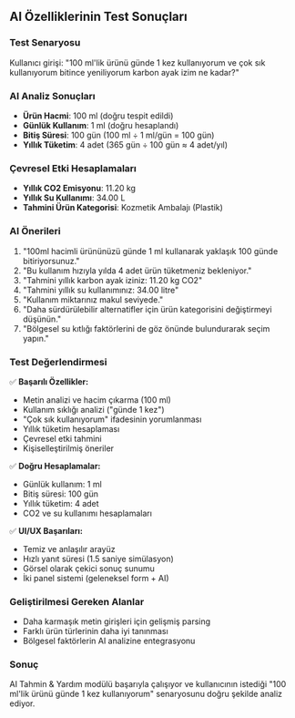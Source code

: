 
## AI Özelliklerinin Test Sonuçları

### Test Senaryosu
Kullanıcı girişi: "100 ml'lik ürünü günde 1 kez kullanıyorum ve çok sık kullanıyorum bitince yeniliyorum karbon ayak izim ne kadar?"

### AI Analiz Sonuçları
- **Ürün Hacmi**: 100 ml (doğru tespit edildi)
- **Günlük Kullanım**: 1 ml (doğru hesaplandı)
- **Bitiş Süresi**: 100 gün (100 ml ÷ 1 ml/gün = 100 gün)
- **Yıllık Tüketim**: 4 adet (365 gün ÷ 100 gün ≈ 4 adet/yıl)

### Çevresel Etki Hesaplamaları
- **Yıllık CO2 Emisyonu**: 11.20 kg
- **Yıllık Su Kullanımı**: 34.00 L
- **Tahmini Ürün Kategorisi**: Kozmetik Ambalajı (Plastik)

### AI Önerileri
1. "100ml hacimli ürününüzü günde 1 ml kullanarak yaklaşık 100 günde bitiriyorsunuz."
2. "Bu kullanım hızıyla yılda 4 adet ürün tüketmeniz bekleniyor."
3. "Tahmini yıllık karbon ayak iziniz: 11.20 kg CO2"
4. "Tahmini yıllık su kullanımınız: 34.00 litre"
5. "Kullanım miktarınız makul seviyede."
6. "Daha sürdürülebilir alternatifler için ürün kategorisini değiştirmeyi düşünün."
7. "Bölgesel su kıtlığı faktörlerini de göz önünde bulundurarak seçim yapın."

### Test Değerlendirmesi
✅ **Başarılı Özellikler:**
- Metin analizi ve hacim çıkarma (100 ml)
- Kullanım sıklığı analizi ("günde 1 kez")
- "Çok sık kullanıyorum" ifadesinin yorumlanması
- Yıllık tüketim hesaplaması
- Çevresel etki tahmini
- Kişiselleştirilmiş öneriler

✅ **Doğru Hesaplamalar:**
- Günlük kullanım: 1 ml
- Bitiş süresi: 100 gün
- Yıllık tüketim: 4 adet
- CO2 ve su kullanımı hesaplamaları

✅ **UI/UX Başarıları:**
- Temiz ve anlaşılır arayüz
- Hızlı yanıt süresi (1.5 saniye simülasyon)
- Görsel olarak çekici sonuç sunumu
- İki panel sistemi (geleneksel form + AI)

### Geliştirilmesi Gereken Alanlar
- Daha karmaşık metin girişleri için gelişmiş parsing
- Farklı ürün türlerinin daha iyi tanınması
- Bölgesel faktörlerin AI analizine entegrasyonu

### Sonuç
AI Tahmin & Yardım modülü başarıyla çalışıyor ve kullanıcının istediği "100 ml'lik ürünü günde 1 kez kullanıyorum" senaryosunu doğru şekilde analiz ediyor.

